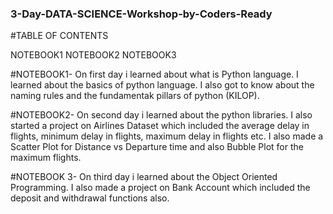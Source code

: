### 3-Day-DATA-SCIENCE-Workshop-by-Coders-Ready

#TABLE OF CONTENTS

NOTEBOOK1
NOTEBOOK2
NOTEBOOK3

#NOTEBOOK1- On first day i learned about what is Python language. I learned about the basics of python language. I also got to know about the naming rules and the fundamentak pillars of python (KILOP).

#NOTEBOOK2- On second day i learned about the python libraries. I also started a project on Airlines Dataset which included the average delay in flights, minimum delay in flights, maximum delay in flights etc. I also made a Scatter Plot for Distance vs Departure time and also Bubble Plot for the maximum flights.

#NOTEBOOK 3- On third day i learned about the Object Oriented Programming. I also made a project on Bank Account which included the deposit and withdrawal functions also.
